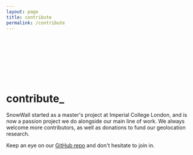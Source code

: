 ```yaml
---
layout: page
title: contribute
permalink: /contribute
---
```



&nbsp;

&nbsp;

&nbsp;

&nbsp;

<h1 class="text-center">contribute_</h1>

<p class="text-left">SnowWall started as a master's project at Imperial College London, and is now a passion project we do alongside our main line of work. We always welcome more contributors, as well as donations to fund our geolocation research.</p>

<p class="text-left">Keep an eye on our <a href="https://github.com/snow-wall" target="_blank">GitHub repo</a> and don't hesitate to join in.
</p>



